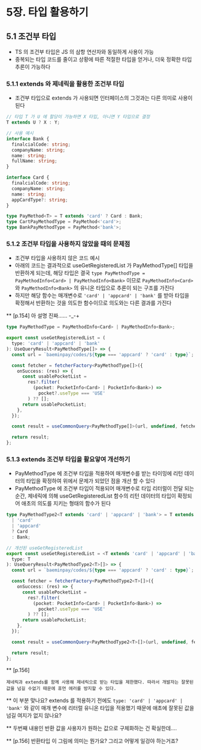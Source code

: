 # 5장. 타입 활용하기

## 5.1 조건부 타입

- TS 의 조건부 타입은 JS 의 삼항 연산자와 동일하게 사용이 가능
- 중복되는 타입 코드를 줄이고 상황에 따른 적절한 타입을 얻거나, 더욱 정확한 타입 추론이 가능하다

### 5.1.1 extends 와 제네릭을 활용한 조건부 타입

- 조건부 타입으로 extends 가 사용되면 인터페이스의 그것과는 다른 의미로 사용이 된다

```ts
// 타입 T 가 U 에 할당이 가능하면 X 타입, 아니면 Y 타입으로 결정
T extends U ? X : Y;

// 사용 예시
interface Bank {
  finalcialCode: string;
  companyName: string;
  name: string;
  fullName: string;
}

interface Card {
  finalcialCode: string;
  companyName: string;
  name: string;
  appCardType?: string;
}

type PayMethod<T> = T extends 'card' ? Card : Bank;
type CartPayMethodType = PayMethod<'card'>;
type BankPayMethodType = PayMethod<'bank'>;
```

### 5.1.2 조건부 타입을 사용하지 않았을 때의 문제점

- 조건부 타입을 사용하지 않은 코드 예시
- 아래의 코드는 결과적으로 useGetRegisteredList 가 PayMethodType[] 타입을 반환하게 되는데, 해당 타입은 결국 `type PayMethodType = PayMethodInfo<Card> | PayMethodInfo<Bank>` 이므로 `PayMethodInfo<Card>` 와 `PayMethodInfo<Bank>` 의 유니온 타입으로 추론이 되는 구조를 가진다
- 하지만 해당 함수는 매개변수로 `'card' | 'appcard' | 'bank'` 를 받아 타입을 확정해서 반환하는 것을 의도한 함수이므로 의도와는 다른 결과를 가진다

\*\* [p.154] 아 설명 진짜...... -\_-+

```ts
type PayMethodType = PayMethodInfo<Card> | PayMethodInfo<Bank>;

export const useGetRegisteredList = (
  type: 'card' | 'appcard' | 'bank'
): UseQueryResult<PayMethodType[]> => {
  const url = `baeminpay/codes/${type === 'appcard' ? 'card' : type}`;

  const fetcher = fetcherFactory<PayMethodType[]>({
    onSuccess: (res) => {
      const usablePocketList =
        res?.filter(
          (pocket: PocketInfo<Card> | PocketInfo<Bank>) =>
            pocket?.useType === 'USE'
        ) ?? [];
      return usablePocketList;
    },
  });

  const result = useCommonQuery<PayMethodType[]>(url, undefined, fetcher);

  return result;
};
```

### 5.1.3 extends 조건부 타입을 활요앟여 개선하기

- PayMethodType 에 조건부 타입을 적용하여 매개변수를 받는 타이밍에 리턴 데이터의 타입을 확정하여 위에서 문제가 되었던 점을 개선 할 수 있다
- PayMethodType 에 조건부 타입이 적용되어 매개변수로 타입 리터럴이 전달 되는 순간, 제네릭에 의해 useGetRegisteredList 함수의 리턴 데이터의 타입이 확정되어 애초의 의도를 지키는 형태의 함수가 된다

```ts
type PayMethodType2<T extends 'card' | 'appcard' | 'bank'> = T extends
  | 'card'
  | 'appcard'
  ? Card
  : Bank;

// 개선된 useGetRegisteredList
export const useGetRegisteredList = <T extends 'card' | 'appcard' | 'bank'>(
  type: T
): UseQueryResult<PayMethodType2<T>[]> => {
  const url = `baeminpay/codes/${type === 'appcard' ? 'card' : type}`;

  const fetcher = fetcherFactory<PayMethodType2<T>[]>({
    onSuccess: (res) => {
      const usablePocketList =
        res?.filter(
          (pocket: PocketInfo<Card> | PocketInfo<Bank>) =>
            pocket?.useType === 'USE'
        ) ?? [];
      return usablePocketList;
    },
  });

  const result = useCommonQuery<PayMethodType2<T>[]>(url, undefined, fetcher);

  return result;
};
```

\*\* [p.156]

```
제네릭과 extends를 함께 사용해 제네릭으로 받는 타입을 제한했다. 따라서 개발자는 잘못된 값을 넘길 수없기 때문에 휴먼 에러를 방지할 수 있다.
```

\*\* 이 부분 맞나요? extends 를 적용하기 전에도 `type: 'card' | 'appcard' | 'bank'` 와 같이 매개 변수에 리터럴 유니온 타입을 적용했기 때문에 애초에 잘못된 값을 넘길 여지가 없지 않나요?

\*\* 두번째 내용인 반환 값을 사용자가 원하는 값으로 구체화하는 건 확실한데....

\*\* [p.156] 반환타입 이 그림에 의미는 뭔가요? 그리고 어떻게 일겅야 하는거죠?

